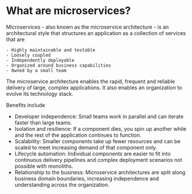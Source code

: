 # What are microservices?

Microservices - also known as the microservice architecture - is an architectural style that structures an application as a collection of services that are

    - Highly maintainable and testable
    - Loosely coupled
    - Independently deployable
    - Organized around business capabilities
    - Owned by a small team

The microservice architecture enables the rapid, frequent and reliable delivery of large, complex applications. It also enables an organization to evolve its technology stack.

Benefits include
- Developer independence: Small teams work in parallel and can iterate faster than large teams.
- Isolation and resilience: If a component dies, you spin up another while and the rest of the application continues to function.
- Scalability: Smaller components take up fewer resources and can be scaled to meet increasing demand of that component only.
- Lifecycle automation: Individual components are easier to fit into continuous delivery pipelines and complex deployment scenarios not possible with monoliths.
- Relationship to the business: Microservice architectures are split along business domain boundaries, increasing independence and understanding across the organization.
